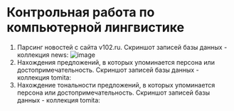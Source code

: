 # Контрольная работа по компьютерной лингвистике
1. Парсинг новостей с сайта v102.ru.
Скриншот записей базы данных - коллекция news:
![image](https://user-images.githubusercontent.com/108325837/208515766-4c291434-f9cf-41ad-85eb-0fe83f4d103d.png)
2. Нахождения предложений, в которых упоминается персона или достопримечательность.
Скриншот записей базы данных - коллекция tomita:
3. Нахождение тональности предложений, в которых упоминается персона или достопримечательность.
Скриншот записей базы данных - коллекция tomita:
